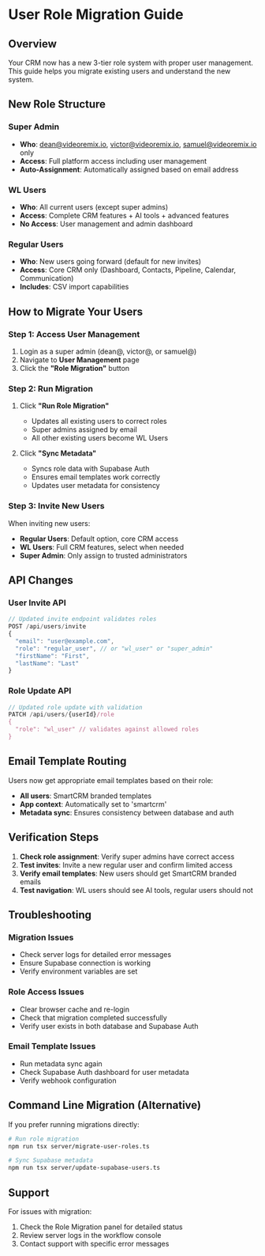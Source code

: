 # User Role Migration Guide

## Overview
Your CRM now has a new 3-tier role system with proper user management. This guide helps you migrate existing users and understand the new system.

## New Role Structure

### **Super Admin** 
- **Who**: dean@videoremix.io, victor@videoremix.io, samuel@videoremix.io only
- **Access**: Full platform access including user management
- **Auto-Assignment**: Automatically assigned based on email address

### **WL Users** 
- **Who**: All current users (except super admins)
- **Access**: Complete CRM features + AI tools + advanced features
- **No Access**: User management and admin dashboard

### **Regular Users**
- **Who**: New users going forward (default for new invites)
- **Access**: Core CRM only (Dashboard, Contacts, Pipeline, Calendar, Communication)
- **Includes**: CSV import capabilities

## How to Migrate Your Users

### **Step 1: Access User Management**
1. Login as a super admin (dean@, victor@, or samuel@)
2. Navigate to **User Management** page
3. Click the **"Role Migration"** button

### **Step 2: Run Migration**
1. Click **"Run Role Migration"** 
   - Updates all existing users to correct roles
   - Super admins assigned by email
   - All other existing users become WL Users

2. Click **"Sync Metadata"**
   - Syncs role data with Supabase Auth
   - Ensures email templates work correctly
   - Updates user metadata for consistency

### **Step 3: Invite New Users**
When inviting new users:
- **Regular Users**: Default option, core CRM access
- **WL Users**: Full CRM features, select when needed
- **Super Admin**: Only assign to trusted administrators

## API Changes

### **User Invite API**
```javascript
// Updated invite endpoint validates roles
POST /api/users/invite
{
  "email": "user@example.com",
  "role": "regular_user", // or "wl_user" or "super_admin"
  "firstName": "First",
  "lastName": "Last"
}
```

### **Role Update API**
```javascript
// Updated role update with validation
PATCH /api/users/{userId}/role
{
  "role": "wl_user" // validates against allowed roles
}
```

## Email Template Routing

Users now get appropriate email templates based on their role:
- **All users**: SmartCRM branded templates
- **App context**: Automatically set to 'smartcrm'
- **Metadata sync**: Ensures consistency between database and auth

## Verification Steps

1. **Check role assignment**: Verify super admins have correct access
2. **Test invites**: Invite a new regular user and confirm limited access
3. **Verify email templates**: New users should get SmartCRM branded emails
4. **Test navigation**: WL users should see AI tools, regular users should not

## Troubleshooting

### **Migration Issues**
- Check server logs for detailed error messages
- Ensure Supabase connection is working
- Verify environment variables are set

### **Role Access Issues**
- Clear browser cache and re-login
- Check that migration completed successfully
- Verify user exists in both database and Supabase Auth

### **Email Template Issues**
- Run metadata sync again
- Check Supabase Auth dashboard for user metadata
- Verify webhook configuration

## Command Line Migration (Alternative)

If you prefer running migrations directly:

```bash
# Run role migration
npm run tsx server/migrate-user-roles.ts

# Sync Supabase metadata  
npm run tsx server/update-supabase-users.ts
```

## Support

For issues with migration:
1. Check the Role Migration panel for detailed status
2. Review server logs in the workflow console
3. Contact support with specific error messages